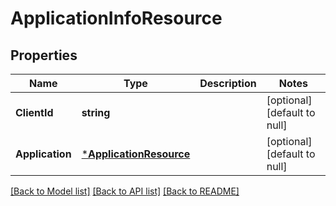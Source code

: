 # ApplicationInfoResource

## Properties
Name | Type | Description | Notes
------------ | ------------- | ------------- | -------------
**ClientId** | **string** |  | [optional] [default to null]
**Application** | [***ApplicationResource**](ApplicationResource.md) |  | [optional] [default to null]

[[Back to Model list]](../README.md#documentation-for-models) [[Back to API list]](../README.md#documentation-for-api-endpoints) [[Back to README]](../README.md)



